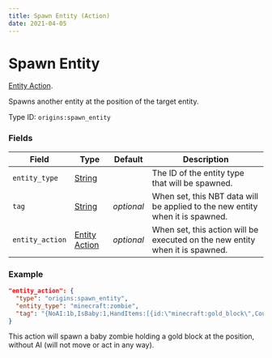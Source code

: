 ```yaml
---
title: Spawn Entity (Action)
date: 2021-04-05
---
```

# Spawn Entity

[Entity Action](../entity_actions.md).

Spawns another entity at the position of the target entity.

Type ID: `origins:spawn_entity`

### Fields

Field  | Type | Default | Description
-------|------|---------|-------------
`entity_type` | [String](../data_types/string.md) |  | The ID of the entity type that will be spawned.
`tag` | [String](../data_types/string.md) | _optional_ | When set, this NBT data will be applied to the new entity when it is spawned.
`entity_action` | [Entity Action](../entity_actions.md) | _optional_ | When set, this action will be executed on the new entity when it is spawned.

### Example
```json
"entity_action": {
  "type": "origins:spawn_entity",
  "entity_type": "minecraft:zombie",
  "tag": "{NoAI:1b,IsBaby:1,HandItems:[{id:\"minecraft:gold_block\",Count:1},{}]}"
}
```
This action will spawn a baby zombie holding a gold block at the position, without AI (will not move or act in any way).
